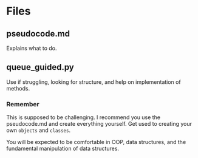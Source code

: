 # Files

## pseudocode.md
Explains what to do.

## queue_guided.py
Use if struggling, looking for structure, and help on implementation of methods.

### Remember
This is supposed to be challenging. I recommend you use the pseudocode.md and create everything yourself. Get used to creating your own ```objects``` and ```classes```. 

You will be expected to be comfortable in OOP, data structures, and the fundamental manipulation of data structures.
